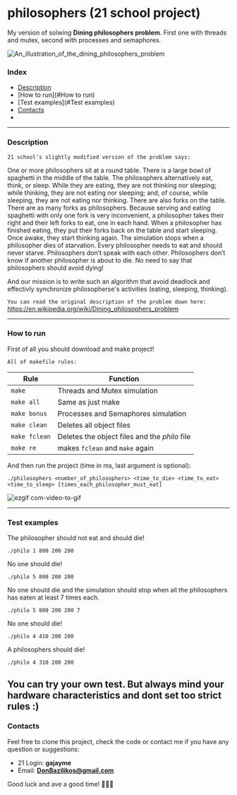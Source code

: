 # philosophers (21 school project)

My version of solwing __Dining philosophers problem__. First one with threads and mutex, second with processes and semaphores. 

![An_illustration_of_the_dining_philosophers_problem](https://user-images.githubusercontent.com/90501558/173900008-cd667806-2561-48aa-bbb6-8dc582fc078f.png)


### Index

* [Description](#Description)
* [How to run](#How to run)
* [Test examples](#Test examples)
* [Contacts](#Contacts)
* 

---
### Description

``21 school's slightly modified version of the problem says:``

One or more philosophers sit at a round table. There is a large bowl of spaghetti in the middle of the table.
The philosophers alternatively eat, think, or sleep. While they are eating, they are not thinking nor sleeping;
while thinking, they are not eating nor sleeping; and, of course, while sleeping, they are not eating nor thinking.
There are also forks on the table. There are as many forks as philosophers. 
Because serving and eating spaghetti with only one fork is very inconvenient, a philosopher takes their right and their
left forks to eat, one in each hand. When a philosopher has finished eating, they put their forks back on the table and start sleeping.
Once awake, they start thinking again. The simulation stops when a philosopher dies of starvation. Every philosopher needs
to eat and should never starve. Philosophers don’t speak with each other. Philosophers don’t know if another philosopher
is about to die. No need to say that philosophers should avoid dying!

And our mission is to write such an algorithm that avoid deadlock and effectivly synchronize philosopherse's activities
(eating, sleeping, thinking).

``You can read the original description of the problem down here:``
https://en.wikipedia.org/wiki/Dining_philosophers_problem


---
### How to run

First of all you should download and make project!

``All of makefile rules:``

| Rule | Function |
| - | - |
| ``make`` | Threads and Mutex simulation |
| ``make all`` | Same as just make |
| ``make bonus`` | Processes and Semaphores simulation |
| ``make clean`` | Deletes all object files |
| ``make fclean`` | Deletes the object files and the _philo_ file |
| ``make re`` | makes ``fclean`` and ``make`` again |

And then run the project (time in ms, last argument is optional):
```
./philosophers <number_of_philosophers> <time_to_die> <time_to_eat> <time_to_sleep> [times_each_philosopher_must_eat]
```
![ezgif com-video-to-gif](https://user-images.githubusercontent.com/90501558/173922097-f6672b84-0fbb-47a7-ae38-c7a0509ce857.gif)
___
### Test examples

The philosopher should not eat and should die!
```commandline
./philo 1 800 200 200
```
No one should die!
```commandline
./philo 5 800 200 200
```
No one should die and the simulation should stop when all the philosophers has 
eaten at least 7 times each.
```commandline
./philo 5 800 200 200 7
```
No one should die!
```commandline
./philo 4 410 200 200
```
A philosophers should die!
```commandline
./philo 4 310 200 200
```

You can try your own test.
But always mind your hardware characteristics and dont set too strict rules :)
---
### Contacts

Feel free to clone this project, check the code or contact me if you have any question or suggestions:

* 21 Login:   **gajayme**
* Email:    **DonBazilikos@gmail.com**

Good luck and ave a good time! 🤔🤔🤔
